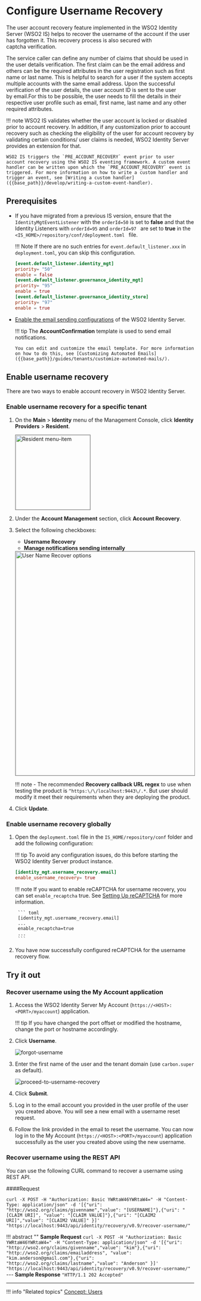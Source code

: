 # Configure Username Recovery

The user account recovery feature implemented in the WSO2 Identity Server (WSO2 IS) helps to recover the username of the account if the user has forgotten it. This recovery process is also secured with captcha verification.

The service caller can define any number of claims that should be used in the user details verification. The first claim can be the email address and others can be the required attributes in the user registration such as first name or last name. This is helpful to search for a user if the system accepts multiple accounts with the same email address. Upon the successful verification of the user details, the user account ID is sent to the user by email.For this to be possible, the user needs to fill the details in their respective user profile such as email, first name, last name and any other required attributes.

!!! note
	WSO2 IS validates whether the user account is locked or disabled prior to account recovery. In addition, if any customization prior to account recovery such as checking the eligibility of the user for account recovery by validating certain conditions/ user claims is needed, WSO2 Identity Server provides an extension for that.

	WSO2 IS triggers the `PRE_ACCOUNT_RECOVERY` event prior to user account recovery using the WSO2 IS eventing framework. A custom event handler can be written upon which the `PRE_ACCOUNT_RECOVERY` event is triggered. For more information on how to write a custom handler and trigger an event, see [Writing a custom handler]({{base_path}}/develop/writing-a-custom-event-handler).

## Prerequisites

-   If you have migrated from a previous IS version, ensure that the `IdentityMgtEventListener` with the ` orderId=50 ` is set to **false** and that the Identity Listeners with ` orderId=95 ` and `orderId=97 ` are set to **true** in the `<IS_HOME>/repository/conf/deployment.toml ` file.
    
    !!! Note 
        If there are no such entries for `event.default_listener.xxx` in `deployment.toml`, you can skip this configuration. 
        
    ``` toml
    [event.default_listener.identity_mgt]
    priority= "50"
    enable = false
    [event.default_listener.governance_identity_mgt]
    priority= "95"
    enable = true
    [event.default_listener.governance_identity_store]
    priority= "97"
    enable = true
    ```

-   [Enable the email sending configurations]({{base_path}}/deploy/configure-email-sending) of the WSO2 Identity Server.

    !!! tip
        The **AccountConfirmation** template is used to send email notifications.

        You can edit and customize the email template. For more information on how to do this, see [Customizing Automated Emails]({{base_path}}/guides/tenants/customize-automated-mails/).

## Enable username recovery

There are two ways to enable account recovery in WSO2 Identity Server.

### Enable username recovery for a specific tenant

1.	On the **Main** > **Identity** menu of the Management Console, click **Identity Providers** > **Resident**.

	<img src="{{base_path}}/assets/img/fragments/resident-menu-item.png" alt="Resident menu-item" width="200" style="border:1px solid grey">  

2.	Under the **Account Management** section, click **Account Recovery**.	

3.	Select the following checkboxes:
	-	**Username Recovery**
	-	**Manage notifications sending internally**

	<img src="{{base_path}}/assets/img/fragments/user-name-recovery-options.png" alt="User Name Recover options" width="600" style="border:1px solid grey">  	

    !!! note
        - The recommended  **Recovery callback URL regex** to use when testing the product is `^https:\/\/localhost:9443\/.*`. But user should modify it meet their requirements when they are deploying the product.

4.	Click **Update**. 

### Enable username recovery globally

1. Open the `deployment.toml` file in the `IS_HOME/repository/conf` folder and add the following configuration:

    !!! tip
        To avoid any configuration issues, do this before starting the WSO2 Identity Server product instance.
        
    ``` toml
    [identity_mgt.username_recovery.email] 
    enable_username_recovery= true
    ```

    !!! note
        If you want to enable reCAPTCHA for username recovery, you can set `enable_recaptcha` true. See [Setting Up reCAPTCHA]({{base_path}}/deploy/configure-recaptcha) for more information.

        ``` toml
        [identity_mgt.username_recovery.email] 
        ...
        enable_recaptcha=true
        ...
        ```

2. You have now successfully configured reCAPTCHA for the username recovery flow.

## Try it out

### Recover username using the My Account application

1. Access the WSO2 Identity Server My Account (`https://<HOST>:<PORT>/myaccount`) application.

    !!! tip
        If you have changed the port offset or modified the hostname, change the port or hostname accordingly.

2.	Click **Username**.

    ![forgot-username]({{base_path}}/assets/img/using-wso2-identity-server/register-now-option.png)

3.	Enter the first name of the user and the tenant domain (use `carbon.super` as default).

    ![proceed-to-username-recovery]({{base_path}}/assets/img/using-wso2-identity-server/username-recovery.png)
    
4.	Click **Submit**. 

5.  Log in to the email account you provided in the user profile of the user you created above. You will see a new email with a username reset request.
    
6.  Follow the link provided in the email to reset the username. You can
    now log in to the My Account (`https://<HOST>:<PORT>/myaccount`) application
    successfully as the user you created above using the new username.

### Recover username using the REST API

You can use the following CURL command to recover a username using REST API.

####Request

```curl
curl -X POST -H "Authorization: Basic YWRtaW46YWRtaW4=" -H "Content-Type: application/json" -d '[{"uri": "http://wso2.org/claims/givenname","value": "[USERNAME]"},{"uri": "[CLAIM URI]", "value": "[CLAIM VALUE]"},{"uri": "[CLAIM2 URI]","value": "[CLAIM2 VALUE]" }]' "https://localhost:9443/api/identity/recovery/v0.9/recover-username/"
```

!!! abstract ""
    **Sample Request**
    ```curl -X POST -H "Authorization: Basic YWRtaW46YWRtaW4=" -H "Content-Type: application/json" -d '[{"uri": "http://wso2.org/claims/givenname","value": "kim"},{"uri": "http://wso2.org/claims/emailaddress", "value": "kim.anderson@gmail.com"},{"uri": "http://wso2.org/claims/lastname","value": "Anderson" }]' "https://localhost:9443/api/identity/recovery/v0.9/recover-username/"```
    ---
    **Sample Response**
    ```"HTTP/1.1 202 Accepted"```

---

!!! info "Related topics"
    [Concept: Users]({{base_path}}/references/concepts/user-management/users/)


